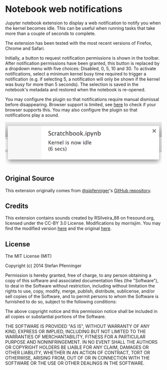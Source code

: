 # Notebook web notifications

Jupyter notebook extension to display a web notification to notify you when the
kernel becomes idle.
This can be useful when running tasks that take more than a couple of seconds
to complete.

The extension has been tested with the most recent versions of Firefox, Chrome
and Safari.

Initially, a button to request notification permissions is shown in the toolbar.
After notification permissions have been granted, this button is replaced by a
dropdown menu with five choices: Disabled, 0, 5, 10 and 30.
To activate notifications, select a minimum kernel busy time required to
trigger a notification (e.g. if selecting 5, a notification will only be shown
if the kernel was busy for more than 5 seconds). The selection is saved in the
notebook's metadata and restored when the notebook is re-opened.

You may configure the plugin so that notifications require manual dismissal
before disappearing. Browser support is limited, see
[here](https://developer.mozilla.org/en-US/docs/Web/API/notification/requireInteraction)
to check if your browser supports this. You may also configure the plugin so
that notifications play a sound.

![notification](notification.png "notification")


## Original Source
This extension originally comes from [@sjpfenniger](https://github.com/sjpfenninger)'s [GitHub repository](https://github.com/sjpfenninger/ipython-extensions).

## Credits

This extension contains sounds created by RSilveira_88 on fresound.org, licensed
under the CC-BY 3.0 License. Modifications by morrisjim. You may find the
modified version [here](https://freesound.org/people/morrisjm/sounds/268756/) and
the original [here](https://freesound.org/people/RSilveira_88/sounds/216306/).

## License

The MIT License (MIT)

Copyright (c) 2014 Stefan Pfenninger

Permission is hereby granted, free of charge, to any person obtaining a copy of this software and associated documentation files (the "Software"), to deal in the Software without restriction, including without limitation the rights to use, copy, modify, merge, publish, distribute, sublicense, and/or sell copies of the Software, and to permit persons to whom the Software is furnished to do so, subject to the following conditions:

The above copyright notice and this permission notice shall be included in all copies or substantial portions of the Software.

THE SOFTWARE IS PROVIDED "AS IS", WITHOUT WARRANTY OF ANY KIND, EXPRESS OR IMPLIED, INCLUDING BUT NOT LIMITED TO THE WARRANTIES OF MERCHANTABILITY, FITNESS FOR A PARTICULAR PURPOSE AND NONINFRINGEMENT. IN NO EVENT SHALL THE AUTHORS OR COPYRIGHT HOLDERS BE LIABLE FOR ANY CLAIM, DAMAGES OR OTHER LIABILITY, WHETHER IN AN ACTION OF CONTRACT, TORT OR OTHERWISE, ARISING FROM, OUT OF OR IN CONNECTION WITH THE SOFTWARE OR THE USE OR OTHER DEALINGS IN THE SOFTWARE.
